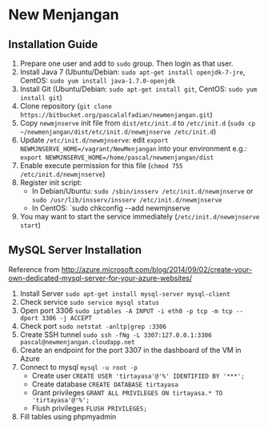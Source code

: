 # New Menjangan #

## Installation Guide ##

1. Prepare one user and add to `sudo` group. Then login as that user.
2. Install Java 7 (Ubuntu/Debian: `sudo apt-get install openjdk-7-jre`, CentOS: `sudo yum install java-1.7.0-openjdk`
3. Install Git (Ubuntu/Debian: `sudo apt-get install git`, CentOS: `sudo yum install git`)
4. Clone repository (`git clone https://bitbucket.org/pascalalfadian/newmenjangan.git`)
5. Copy `newmjnserve` init file from `dist/etc/init.d` to `/etc/init.d` (`sudo cp ~/newmenjangan/dist/etc/init.d/newmjnserve /etc/init.d`)
6. Update `/etc/init.d/newmjnserve`: edit `export NEWMJNSERVE_HOME=/vagrant/NewMenjangan` into your environment e.g.: `export NEWMJNSERVE_HOME=/home/pascal/newmenjangan/dist`
7. Enable execute permission for this file (`chmod 755 /etc/init.d/newmjnserve`)
8. Register init script:
    * In Debian/Ubuntu: `sudo /sbin/insserv /etc/init.d/newmjnserve` or `sudo /usr/lib/insserv/insserv /etc/init.d/newmjnserve`
    * In CentOS: `sudo chkconfig --add newmjnserve
9. You may want to start the service immediately (`/etc/init.d/newmjnserve start`)

## MySQL Server Installation ##

Reference from http://azure.microsoft.com/blog/2014/09/02/create-your-own-dedicated-mysql-server-for-your-azure-websites/

1. Install Server `sudo apt-get install mysql-server mysql-client`
2. Check service `sudo service mysql status`
3. Open port 3306 `sudo iptables -A INPUT -i eth0 -p tcp -m tcp --dport 3306 -j ACCEPT`
4. Check port `sudo netstat -anltp|grep :3306`
5. Create SSH tunnel `sudo ssh -fNg -L 3307:127.0.0.1:3306 pascal@newmenjangan.cloudapp.net`
6. Create an endpoint for the port 3307 in the dashboard of the VM in Azure
7. Connect to mysql `mysql -u root -p`
    * Create user `CREATE USER 'tirtayasa'@'%' IDENTIFIED BY '***';`
    * Create database `CREATE DATABASE tirtayasa`
    * Grant privileges `GRANT ALL PRIVILEGES ON tirtayasa.* TO 'tirtayasa'@'%';`
    * Flush privileges `FLUSH PRIVILEGES;`
8. Fill tables using phpmyadmin